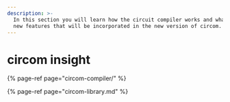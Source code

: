 ```yaml
---
description: >-
  In this section you will learn how the circuit compiler works and what are the
  new features that will be incorporated in the new version of circom.
---
```


# circom insight

{% page-ref page="circom-compiler/" %}

{% page-ref page="circom-library.md" %}



